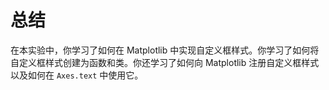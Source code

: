 # 总结

在本实验中，你学习了如何在 Matplotlib 中实现自定义框样式。你学习了如何将自定义框样式创建为函数和类。你还学习了如何向 Matplotlib 注册自定义框样式以及如何在 `Axes.text` 中使用它。

